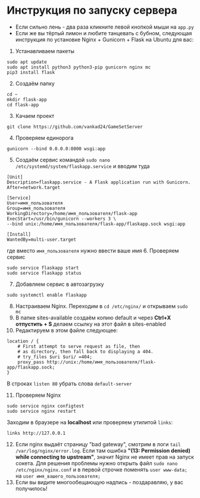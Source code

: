 # Инструкция по запуску сервера
- Если сильно лень - два раза кликните левой кнопкой мыши на `app.py`
- Если же вы тёртый лимон и любите танцевать с бубном, следующая инструкция по установке Nginx + Gunicorn + Flask на Ubuntu для вас:
1. Устанавливаем пакеты
```
sudo apt update
sudo apt install python3 python3-pip gunicorn nginx mc
pip3 install flask
```
2. Создаём папку
```
cd ~
mkdir flask-app
cd flask-app
```
3. Качаем проект
```
git clone https://github.com/vankad24/GameSetServer
```
4. Проверяем единорога
```
gunicorn --bind 0.0.0.0:8000 wsgi:app
```
5. Создаём сервис командой `sudo nano /etc/systemd/system/flaskapp.service` и вводим туда
```
[Unit]
Description=flaskapp.service - A Flask application run with Gunicorn.
After=network.target

[Service]
User=имя_пользователя
Group=имя_пользователя
WorkingDirectory=/home/имя_пользователя/flask-app
ExecStart=/usr/bin/gunicorn --workers 3 \
--bind unix:/home/имя_пользователя/flask-app/flaskapp.sock wsgi:app

[Install]
WantedBy=multi-user.target
```
где вместо `имя_пользователя` нужно ввести ваше имя
6. Проверяем сервис
```
sudo service flaskapp start
sudo service flaskapp status
```
7. Добавляем сервис в автозагрузку
```
sudo systemctl enable flaskapp
```
8. Настраиваем Nginx. Переходим в `cd /etc/nginx/` и открываем `sudo mc`
9. В папке sites-available создаём копию default и через **Ctrl+X отпустить + S** делаем ссылку на этот файл в sites-enabled
10. Редактируем в этом файле следующее:
```
location / {
	# First attempt to serve request as file, then
	# as directory, then fall back to displaying a 404.
	# try_files $uri $uri/ =404;
	proxy_pass http://unix:/home/имя_пользователя/flask-app/flaskapp.sock;
}
```
В строках `listen 80` убрать слова `default-server`

11. Проверяем Nginx
```
sudo service nginx configtest
sudo service nginx restart
```
Заходим в браузере на **localhost** или проверяем утилитой `links`:
```
links http://127.0.0.1
```
12. Если nginx выдаёт страницу "bad gateway", смотрим в логи `tail /var/log/nginx/error.log`. Если там ошибка **"(13: Permission denied) while connecting to upstream"**, значит Nginx не имеет прав на запуск сокета.
Для решения проблемы нужно открыть файл `sudo nano /etc/nginx/nginx.conf` и в первой строчке поменять `user www-data;` на `user имя_вашего_пользователя;`
13. Если вы видите многообещающую надпись - поздаравляю, у вас получилось!